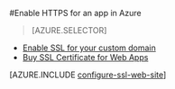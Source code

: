 <properties
	pageTitle="Enable HTTPS for a web app in Azure"
	description="Learn how to enable SSL with an Azure Web App."
	services="app-service"
	documentationCenter=".net"
	authors="cephalin"
	manager="wpickett"
	editor="jimbe"
	tags="top-support-issue"/>

<tags
	ms.service="app-service"
	ms.date="02/03/2016"
	wacn.date=""/>

#Enable HTTPS for an app in Azure


> [AZURE.SELECTOR]
- [Enable SSL for your custom domain](/documentation/articles/web-sites-configure-ssl-certificate/)
- [Buy SSL Certificate for Web Apps](/documentation/articles/web-sites-purchase-ssl-web-site/)



[AZURE.INCLUDE [configure-ssl-web-site](../includes/configure-ssl-web-site.md)]

